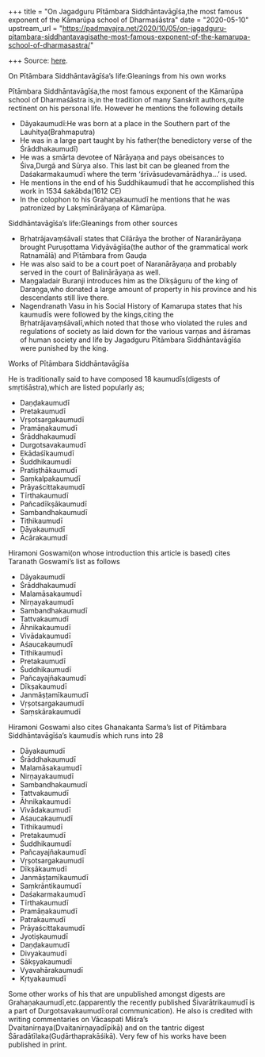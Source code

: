 +++
title = "On Jagadguru Pītāmbara Siddhāntavāgīśa,the most famous exponent of the Kāmarūpa school of Dharmaśāstra"
date = "2020-05-10"
upstream_url = "https://padmavajra.net/2020/10/05/on-jagadguru-pitambara-siddhantavagisathe-most-famous-exponent-of-the-kamarupa-school-of-dharmasastra/"

+++
Source: [here](https://padmavajra.net/2020/10/05/on-jagadguru-pitambara-siddhantavagisathe-most-famous-exponent-of-the-kamarupa-school-of-dharmasastra/).

On Pītāmbara Siddhāntavāgīśa’s life:Gleanings from his own works

Pītāmbara Siddhāntavāgīśa,the most famous exponent of the Kāmarūpa
school of Dharmaśāstra is,in the tradition of many Sanskrit
authors,quite rectinent on his personal life. However he mentions the
following details

-   Dāyakaumudī:He was born at a place in the Southern part of the
    Lauhitya(Brahmaputra)
-   He was in a large part taught by his father(the benedictory verse of
    the Śrāddhakaumudī)
-   He was a smārta devotee of Nārāyaṇa and pays obeisances to
    Śiva,Durgā and Sūrya also. This last bit can be gleaned from the
    Daśakarmakaumudī where the term ‘śrīvāsudevamārādhya…’ is used.
-   He mentions in the end of his Śuddhikaumudī that he accomplished
    this work in 1534 śakābda(1612 CE)
-   In the colophon to his Grahaṇakaumudī he mentions that he was
    patronized by Lakṣmīnārāyaṇa of Kāmarūpa.

Siddhāntavāgīśa’s life:Gleanings from other sources

-   Bṛhatrājavaṃśāvalī states that Cilārāya the brother of Naranārāyaṇa
    brought Puruṣottama Vidyāvāgīśa(the author of the grammatical work
    Ratnamālā) and Pītāmbara from Gauḍa
-   He was also said to be a court poet of Naranārāyaṇa and probably
    served in the court of Balinārāyaṇa as well.
-   Maṇgaladair Buranji introduces him as the Dīkṣāguru of the king of
    Daraṇga,who donated a large amount of property in his province and
    his descendants still live there.
-   Nagendranath Vasu in his Social History of Kamarupa states that his
    kaumudīs were followed by the kings,citing the
    Bṛhatrājavaṃśāvalī,which noted that those who violated the rules and
    regulations of society as laid down for the various varṇas and
    āśramas of human society and life by Jagadguru Pītāmbara
    Siddhāntavāgīśa were punished by the king.  

Works of Pītāmbara Siddhāntavāgīśa

He is traditionally said to have composed 18 kaumudīs(digests of
smṛtiśāstra),which are listed popularly as;

-   Daṇḍakaumudī
-   Pretakaumudī
-   Vṛṣotsargakaumudī
-   Pramāṇakaumudī
-   Śrāddhakaumudī
-   Durgotsavakaumudī
-   Ekādaśīkaumudī
-   Śuddhikaumudī
-   Pratiṣṭhākaumudī
-   Saṃkalpakaumudī
-   Prāyaścittakaumudī
-   Tīrthakaumudī
-   Pañcadīkṣākaumudī
-   Sambandhakaumudī
-   Tithikaumudī
-   Dāyakaumudī
-   Ācārakaumudī

Hiramoni Goswami(on whose introduction this article is based) cites
Taranath Goswami’s list as follows

-   Dāyakaumudī
-   Śrāddhakaumudī
-   Malamāsakaumudī
-   Nirṇayakaumudī
-   Sambandhakaumudī
-   Tattvakaumudī
-   Āhnikakaumudī
-   Vivādakaumudī
-   Aśaucakaumudī
-   Tithikaumudī
-   Pretakaumudī
-   Śuddhikaumudī
-   Pañcayajñakaumudī
-   Dīkṣakaumudī
-   Janmāṣṭamīkaumudī
-   Vṛṣotsargakaumudī
-   Saṃskārakaumudī

Hiramoni Goswami also cites Ghanakanta Sarma’s list of Pītāmbara
Siddhāntavāgīśa’s kaumudīs which runs into 28

-   Dāyakaumudī
-   Śrāddhakaumudī
-   Malamāsakaumudī
-   Nirṇayakaumudī
-   Sambandhakaumudī
-   Tattvakaumudī
-   Āhnikakaumudī
-   Vivādakaumudī
-   Aśaucakaumudī
-   Tithikaumudī
-   Pretakaumudī
-   Śuddhikaumudī
-   Pañcayajñakaumudī
-   Vṛṣotsargakaumudī
-   Dīkṣākaumudī
-   Janmāṣṭamīkaumudī
-   Saṃkrāntikaumudī
-   Daśakarmakaumudī
-   Tīrthakaumudī
-   Pramāṇakaumudī
-   Patrakaumudī
-   Prāyaścittakaumudī
-   Jyotiṣkaumudī
-   Daṇḍakaumudī
-   Divyakaumudī
-   Sākṣyakaumudī
-   Vyavahārakaumudī
-   Kṛtyakaumudī

Some other works of his that are unpublished amongst digests are
Grahaṇakaumudī,etc.(apparently the recently published Śivarātrikaumudī
is a part of Durgotsavakaumudī:oral communication). He also is credited
with writing commentaries on Vācaspati Miśra’s
Dvaitanirṇaya(Dvaitanirṇayadīpikā) and on the tantric digest
Śāradātīlaka(Guḍārthaprakāśikā). Very few of his works have been
published in print.
